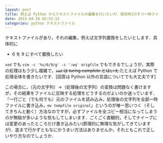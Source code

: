 ```yaml
---
layout: post
title: 例えば Python からテキストファイルの編集を行いたいが，保存時1行ずつ一時ファイルに書き込む以外にうまい方法はあるか
date: 2015-04-28 02:53:13
categories: python テキストファイル
---
```

<!-- {% raw %} -->
<p>テキストファイルがあり，それの編集，例えば文字列置換をしたいとします．具体的に</p>

<ul>
<li>6 を 9 にすべて置換したい</li>
</ul>

<p><code>sed</code> でも <code>vim -c '%s/6/9/g' -c ':wq' origfile</code> でもできるでしょうが，実際の処理はもう少し複雑で，<del><code>sed</code> は turing complete とはいえ </del> たとえば Python で処理全体を書きたいです．[回答は Python 以外の言語についてでも大丈夫です]</p>

<p>この場合に，（元の文字列）→（処理後の文字列）の変換は問題なく書けますが，その結果をファイルに反映する処理をどうするのがよいのか迷っています．「一行ごと（でも何でも）元のファイルを読み込み，処理後の文字列を全部一時ファイルに書き込み，<code>mv tempfile original</code>」というのが唯一思いつく（そしてきちんと動く）方法なのですが，必ずファイルを全コピー相当になってしまうのが無駄が多いような気もしてしまいます．ごくごく直観的，そしてナイーブには変更のあったところだけ書き込みたい(原理的に無理な気がしてきていますが)．底まで行かずともなにかうまい方法はありませんか，それともこれで正しいやり方なのでしょうか．</p>
<!-- {% endraw %} -->
